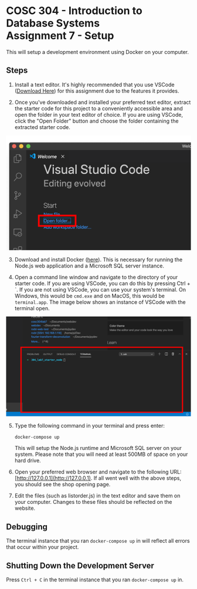 # COSC 304 - Introduction to Database Systems<br>Assignment 7 - Setup

This will setup a development environment using Docker on your computer.

## Steps

1. Install a text editor. It's highly recommended that you use VSCode ([Download Here](https://code.visualstudio.com/Download)) for this assignment due to the features it provides.

2. Once you've downloaded and installed your preferred text editor, extract the starter code for this project to a conveniently accessible area and open the folder in your text editor of choice. If you are using VSCode, click the "Open Folder" button and choose the folder containing the extracted starter code.

<img src="img/open_folder.png">

3. Download and install Docker ([here](https://www.docker.com/products/docker-desktop)). This is necessary for running the Node.js web application and a Microsoft SQL server instance.

4. Open a command line window and navigate to the directory of your starter code. If you are using VSCode, you can do this by pressing Ctrl + \`. If you are not using VSCode, you can use your system's terminal. On Windows, this would be `cmd.exe` and on MacOS, this would be `terminal.app`. The image below shows an instance of VSCode with the terminal open.

<img src="img/terminal.png">

5. Type the following command in your terminal and press enter:

    ```
    docker-compose up
    ```

    This will setup the Node.js runtime and Microsoft SQL server on your system. Please note that you will need at least 500MB of space on your hard drive.

6. Open your preferred web browser and navigate to the following URL: [http://127.0.0.1](http://127.0.0.1). If all went well with the above steps, you should see the shop opening page.

7. Edit the files (such as listorder.js) in the text editor and save them on your computer. Changes to these files should be reflected on the website.

## Debugging

The terminal instance that you ran `docker-compose up` in will reflect all errors that occur within your project.

## Shutting Down the Development Server

Press `Ctrl + C` in the terminal instance that you ran `docker-compose up` in.
